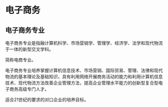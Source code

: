 # 电子商务

## 电子商务专业 
电子商务专业是指融计算机科学、市场营销学、管理学、经济学、法学和现代物流于一体的新型交叉学科。

简称电商专业。

电子商务专业培养掌握计算机信息技术、市场营销、国际贸易、管理、法律和现代物流的基本理论及基础知识，具有利用网络开展商务活动的能力和利用计算机信息技术、现代物流方法改善企业管理方法，提高企业管理水平能力的创新型复合型电子商务高级专门人才。

适合21世纪的要求的对口企业的培养目标。